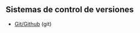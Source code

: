 ## Sistemas de control de versiones

- [Git/Github](https://github.com/mondeja/fullstack/tree/master/backend/src/044-control_de_versiones/git) (git)